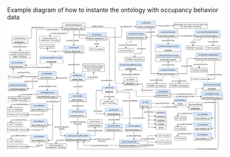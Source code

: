 Example diagram of how to instante the ontology with occupancy behavior data
![Current version of the model](https://github.com/oeg-upm/bimerr-occupant-behavior/blob/master/examples/rdf_diagram.jpg "Occupancy Profile model")
